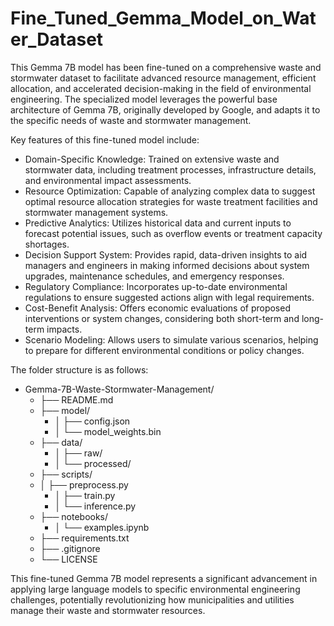 # Fine_Tuned_Gemma_Model_on_Water_Dataset
This Gemma 7B model has been fine-tuned on a comprehensive waste and stormwater dataset to facilitate advanced resource management, efficient allocation, and accelerated decision-making in the field of environmental engineering. The specialized model leverages the powerful base architecture of Gemma 7B, originally developed by Google, and adapts it to the specific needs of waste and stormwater management.

Key features of this fine-tuned model include:
* Domain-Specific Knowledge: Trained on extensive waste and stormwater data, including treatment processes, infrastructure details, and environmental impact assessments.
* Resource Optimization: Capable of analyzing complex data to suggest optimal resource allocation strategies for waste treatment facilities and stormwater management systems.
* Predictive Analytics: Utilizes historical data and current inputs to forecast potential issues, such as overflow events or treatment capacity shortages.
* Decision Support System: Provides rapid, data-driven insights to aid managers and engineers in making informed decisions about system upgrades, maintenance schedules, and   emergency responses.
* Regulatory Compliance: Incorporates up-to-date environmental regulations to ensure suggested actions align with legal requirements.
* Cost-Benefit Analysis: Offers economic evaluations of proposed interventions or system changes, considering both short-term and long-term impacts.
* Scenario Modeling: Allows users to simulate various scenarios, helping to prepare for different environmental conditions or policy changes.

The folder structure is as follows:

- Gemma-7B-Waste-Stormwater-Management/
  - ├── README.md
  - ├── model/
    - │   ├── config.json
    - │   └── model_weights.bin
  - ├── data/
      - │   ├── raw/
      - │   └── processed/
  - ├── scripts/
  - │      ├── preprocess.py
    - │    ├── train.py
    - │    └── inference.py
  - ├── notebooks/
    - │   └── examples.ipynb
  - ├── requirements.txt
  - ├── .gitignore
  - └── LICENSE

This fine-tuned Gemma 7B model represents a significant advancement in applying large language models to specific environmental engineering challenges, potentially revolutionizing how municipalities and utilities manage their waste and stormwater resources.
